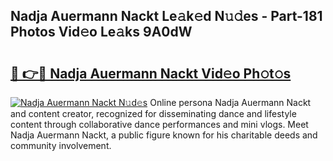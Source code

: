 ## Nadja Auermann Nackt Le𝚊k𝚎d N𝚞𝚍es - Part-181 Photos Vid𝚎o Le𝚊ks 9A0dW

# <h2><a href="http://fb4pou.evod.top/?m=Nadja+Auermann+Nackt">🔗 👉🔴 Nadja Auermann Nackt Vid𝚎o Ph𝚘t𝚘s</a></h2>

[![Nadja Auermann Nackt N𝚞d𝚎s](https://i.imgur.com/8V9OHl7.gif)](http://fb4pou.evod.top/?m=Nadja+Auermann+Nackt)
Online persona Nadja Auermann Nackt and content creator, recognized for disseminating dance and lifestyle content through collaborative dance performances and mini vlogs. Meet Nadja Auermann Nackt, a public figure known for his charitable deeds and community involvement. 
